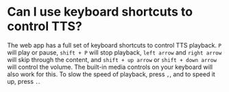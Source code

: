 # Can I use keyboard shortcuts to control TTS?

The web app has a full set of keyboard shortcuts to control TTS playback. `P` will play or pause, `shift + P` will stop playback, `left arrow` and `right arrow` will skip through the content, and `shift + up arrow` or `shift + down arrow` will control the volume. The built-in media controls on your keyboard will also work for this. To slow the speed of playback, press `,`, and to speed it up, press `.`.
